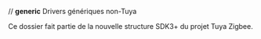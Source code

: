 // __generic__
Drivers génériques non-Tuya

Ce dossier fait partie de la nouvelle structure SDK3+ du projet Tuya Zigbee.
